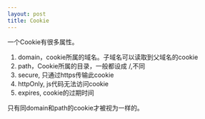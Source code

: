 ```yaml
---
layout: post
title: Cookie
---
```



一个Cookie有很多属性。

1. domain，cookie所属的域名。子域名可以读取到父域名的cookie
2. path，Cookie所属的目录，一般都设成 /,不同
3. secure, 只通过https传输此cookie
4. httpOnly, js代码无法访问cookie
5. expires, cookie的过期时间


只有同domain和path的cookie才被视为一样的。